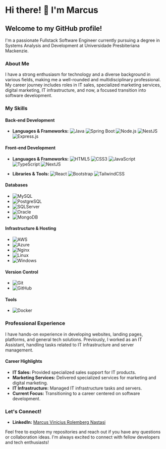 # Hi there! 👋 I'm Marcus

## Welcome to my GitHub profile!

I'm a passionate Fullstack Software Engineer currently pursuing a degree in Systems Analysis and Development at Universidade Presbiteriana Mackenzie.

### About Me

I have a strong enthusiasm for technology and a diverse background in various fields, making me a well-rounded and multidisciplinary professional. My career journey includes roles in IT sales, specialized marketing services, digital marketing, IT infrastructure, and now, a focused transition into software development. 

### My Skills

#### Back-end Development
- **Languages & Frameworks:** 
  ![Java](https://img.shields.io/badge/-Java-007396?style=flat-square&logo=java)
  ![Spring Boot](https://img.shields.io/badge/-Spring%20Boot-6DB33F?style=flat-square&logo=spring-boot)
  ![Node.js](https://img.shields.io/badge/-Node.js-339933?style=flat-square&logo=node.js&logoColor=white)
  ![NestJS](https://img.shields.io/badge/-NestJS-000000?style=flat-square&logo=nest)
  ![Express.js](https://img.shields.io/badge/-Express.js-000000?style=flat-square&logo=express)

#### Front-end Development
- **Languages & Frameworks:** 
  ![HTML5](https://img.shields.io/badge/-HTML5-E34F26?style=flat-square&logo=html5&logoColor=white)
  ![CSS3](https://img.shields.io/badge/-CSS3-1572B6?style=flat-square&logo=css3)
  ![JavaScript](https://img.shields.io/badge/-JavaScript-F7DF1E?style=flat-square&logo=javascript&logoColor=black)
  ![TypeScript](https://img.shields.io/badge/-TypeScript-007ACC?style=flat-square&logo=typescript)
  ![NextJS](https://img.shields.io/badge/-NextJs?style=flat-square&logo=next)
  
- **Libraries & Tools:** 
  ![React](https://img.shields.io/badge/-React-61DAFB?style=flat-square&logo=react&logoColor=black)
  ![Bootstrap](https://img.shields.io/badge/-Bootstrap-7952B3?style=flat-square&logo=bootstrap)
  ![TailwindCSS](https://img.shields.io/badge/-TailwindCSS-38B2AC?style=flat-square&logo=tailwind-css)

#### Databases
- ![MySQL](https://img.shields.io/badge/-MySQL-4479A1?style=flat-square&logo=mysql&logoColor=white)
- ![PostgreSQL](https://img.shields.io/badge/-PostgreSQL-336791?style=flat-square&logo=postgresql)
- ![SQLServer](https://img.shields.io/badge/-SQLServer-CC2927?style=flat-square&logo=microsoft-sql-server)
- ![Oracle](https://img.shields.io/badge/-Oracle-F80000?style=flat-square&logo=oracle)
- ![MongoDB](https://img.shields.io/badge/-MongoDB-47A248?style=flat-square&logo=mongodb)

#### Infrastructure & Hosting
- ![AWS](https://img.shields.io/badge/-AWS-232F3E?style=flat-square&logo=amazon-aws)
- ![Azure](https://img.shields.io/badge/-Azure-0078D4?style=flat-square&logo=microsoft-azure)
- ![Nginx](https://img.shields.io/badge/-Nginx-009639?style=flat-square&logo=nginx)
- ![Linux](https://img.shields.io/badge/-Linux-FCC624?style=flat-square&logo=linux&logoColor=black)
- ![Windows](https://img.shields.io/badge/-Windows-0078D6?style=flat-square&logo=windows&logoColor=white)

#### Version Control
- ![Git](https://img.shields.io/badge/-Git-F05032?style=flat-square&logo=git)
- ![GitHub](https://img.shields.io/badge/-GitHub-181717?style=flat-square&logo=github)

#### Tools
- ![Docker](https://img.shields.io/badge/-Docker-2496ED?style=flat-square&logo=docker&logoColor=white)

### Professional Experience

I have hands-on experience in developing websites, landing pages, platforms, and general tech solutions. Previously, I worked as an IT Assistant, handling tasks related to IT infrastructure and server management.

#### Career Highlights
- **IT Sales:** Provided specialized sales support for IT products.
- **Marketing Services:** Delivered specialized services for marketing and digital marketing.
- **IT Infrastructure:** Managed IT infrastructure tasks and servers.
- **Current Focus:** Transitioning to a career centered on software development.

### Let's Connect!
- **LinkedIn:** [Marcus Vinicius Rolemberg Nastasi](https://www.linkedin.com/in/marcus-vinicius-rolemberg-nastasi-1056601b7/)

Feel free to explore my repositories and reach out if you have any questions or collaboration ideas. I'm always excited to connect with fellow developers and tech enthusiasts!
